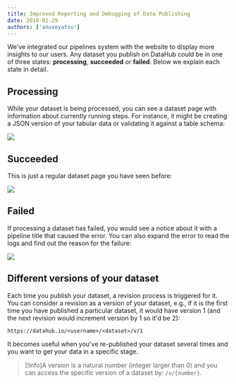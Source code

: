 ```yaml
---
title: Improved Reporting and Debugging of Data Publishing
date: 2018-01-29
authors: ['anuveyatsu']
---
```


We've integrated our pipelines system with the website to display more insights to our users. Any dataset you publish on DataHub could be in one of three states: **processing**, **succeeded** or **failed**. Below we explain each state in detail.

## Processing

While your dataset is being processed, you can see a dataset page with information about currently running steps. For instance, it might be creating a JSON version of your tabular data or validating it against a table schema:

![](processing-dataset.gif)

## Succeeded

This is just a regular dataset page you have seen before:

![](succeeded-dataset.png)

## Failed

If processing a dataset has failed, you would see a notice about it with a pipeline title that caused the error. You can also expand the error to read the logs and find out the reason for the failure:

![](failed-dataset.gif)


## Different versions of your dataset

Each time you publish your dataset, a revision process is triggered for it. You can consider a revision as a version of your dataset, e.g., if it is the first time you have published a particular dataset, it would have version 1 (and the next revision would increment version by 1 so it'd be 2):

`https://datahub.io/<username>/<dataset>/v/1`

It becomes useful when you've re-published your dataset several times and you want to get your data in a specific stage.


>[!info]A version is a natural number (integer larger than 0) and you can access the specific version of a dataset by:
`/v/{number}`.